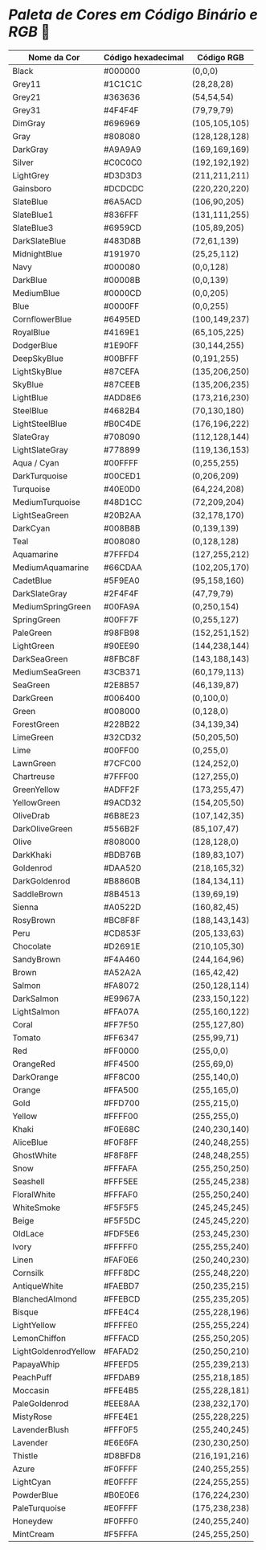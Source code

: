 # *_Paleta de Cores em Código Binário e RGB_* :art:



| Nome da Cor          | Código hexadecimal | Código RGB    |
| -------------------- | ------------------ | ------------- |
| Black                | #000000            | (0,0,0)       |
| Grey11               | #1C1C1C            | (28,28,28)    |
| Grey21               | #363636            | (54,54,54)    |
| Grey31               | #4F4F4F            | (79,79,79)    |
| DimGray              | #696969            | (105,105,105) |
| Gray                 | #808080            | (128,128,128) |
| DarkGray             | #A9A9A9            | (169,169,169) |
| Silver               | #C0C0C0            | (192,192,192) |
| LightGrey            | #D3D3D3            | (211,211,211) |
| Gainsboro            | #DCDCDC            | (220,220,220) |
| SlateBlue            | #6A5ACD            | (106,90,205)  |
| SlateBlue1           | #836FFF            | (131,111,255) |
| SlateBlue3           | #6959CD            | (105,89,205)  |
| DarkSlateBlue        | #483D8B            | (72,61,139)   |
| MidnightBlue         | #191970            | (25,25,112)   |
| Navy                 | #000080            | (0,0,128)     |
| DarkBlue             | #00008B            | (0,0,139)     |
| MediumBlue           | #0000CD            | (0,0,205)     |
| Blue                 | #0000FF            | (0,0,255)     |
| CornflowerBlue       | #6495ED            | (100,149,237) |
| RoyalBlue            | #4169E1            | (65,105,225)  |
| DodgerBlue           | #1E90FF            | (30,144,255)  |
| DeepSkyBlue          | #00BFFF            | (0,191,255)   |
| LightSkyBlue         | #87CEFA            | (135,206,250) |
| SkyBlue              | #87CEEB            | (135,206,235) |
| LightBlue            | #ADD8E6            | (173,216,230) |
| SteelBlue            | #4682B4            | (70,130,180)  |
| LightSteelBlue       | #B0C4DE            | (176,196,222) |
| SlateGray            | #708090            | (112,128,144) |
| LightSlateGray       | #778899            | (119,136,153) |
| Aqua / Cyan          | #00FFFF            | (0,255,255)   |
| DarkTurquoise        | #00CED1            | (0,206,209)   |
| Turquoise            | #40E0D0            | (64,224,208)  |
| MediumTurquoise      | #48D1CC            | (72,209,204)  |
| LightSeaGreen        | #20B2AA            | (32,178,170)  |
| DarkCyan             | #008B8B            | (0,139,139)   |
| Teal                 | #008080            | (0,128,128)   |
| Aquamarine           | #7FFFD4            | (127,255,212) |
| MediumAquamarine     | #66CDAA            | (102,205,170) |
| CadetBlue            | #5F9EA0            | (95,158,160)  |
| DarkSlateGray        | #2F4F4F            | (47,79,79)    |
| MediumSpringGreen    | #00FA9A            | (0,250,154)   |
| SpringGreen          | #00FF7F            | (0,255,127)   |
| PaleGreen            | #98FB98            | (152,251,152) |
| LightGreen           | #90EE90            | (144,238,144) |
| DarkSeaGreen         | #8FBC8F            | (143,188,143) |
| MediumSeaGreen       | #3CB371            | (60,179,113)  |
| SeaGreen             | #2E8B57            | (46,139,87)   |
| DarkGreen            | #006400            | (0,100,0)     |
| Green                | #008000            | (0,128,0)     |
| ForestGreen          | #228B22            | (34,139,34)   |
| LimeGreen            | #32CD32            | (50,205,50)   |
| Lime                 | #00FF00            | (0,255,0)     |
| LawnGreen            | #7CFC00            | (124,252,0)   |
| Chartreuse           | #7FFF00            | (127,255,0)   |
| GreenYellow          | #ADFF2F            | (173,255,47)  |
| YellowGreen          | #9ACD32            | (154,205,50)  |
| OliveDrab            | #6B8E23            | (107,142,35)  |
| DarkOliveGreen       | #556B2F            | (85,107,47)   |
| Olive                | #808000            | (128,128,0)   |
| DarkKhaki            | #BDB76B            | (189,83,107)  |
| Goldenrod            | #DAA520            | (218,165,32)  |
| DarkGoldenrod        | #B8860B            | (184,134,11)  |
| SaddleBrown          | #8B4513            | (139,69,19)   |
| Sienna               | #A0522D            | (160,82,45)   |
| RosyBrown            | #BC8F8F            | (188,143,143) |
| Peru                 | #CD853F            | (205,133,63)  |
| Chocolate            | #D2691E            | (210,105,30)  |
| SandyBrown           | #F4A460            | (244,164,96)  |
| Brown                | #A52A2A            | (165,42,42)   |
| Salmon               | #FA8072            | (250,128,114) |
| DarkSalmon           | #E9967A            | (233,150,122) |
| LightSalmon          | #FFA07A            | (255,160,122) |
| Coral                | #FF7F50            | (255,127,80)  |
| Tomato               | #FF6347            | (255,99,71)   |
| Red                  | #FF0000            | (255,0,0)     |
| OrangeRed            | #FF4500            | (255,69,0)    |
| DarkOrange           | #FF8C00            | (255,140,0)   |
| Orange               | #FFA500            | (255,165,0)   |
| Gold                 | #FFD700            | (255,215,0)   |
| Yellow               | #FFFF00            | (255,255,0)   |
| Khaki                | #F0E68C            | (240,230,140) |
| AliceBlue            | #F0F8FF            | (240,248,255) |
| GhostWhite           | #F8F8FF            | (248,248,255) |
| Snow                 | #FFFAFA            | (255,250,250) |
| Seashell             | #FFF5EE            | (255,245,238) |
| FloralWhite          | #FFFAF0            | (255,250,240) |
| WhiteSmoke           | #F5F5F5            | (245,245,245) |
| Beige                | #F5F5DC            | (245,245,220) |
| OldLace              | #FDF5E6            | (253,245,230) |
| Ivory                | #FFFFF0            | (255,255,240) |
| Linen                | #FAF0E6            | (250,240,230) |
| Cornsilk             | #FFF8DC            | (255,248,220) |
| AntiqueWhite         | #FAEBD7            | (250,235,215) |
| BlanchedAlmond       | #FFEBCD            | (255,235,205) |
| Bisque               | #FFE4C4            | (255,228,196) |
| LightYellow          | #FFFFE0            | (255,255,224) |
| LemonChiffon         | #FFFACD            | (255,250,205) |
| LightGoldenrodYellow | #FAFAD2            | (250,250,210) |
| PapayaWhip           | #FFEFD5            | (255,239,213) |
| PeachPuff            | #FFDAB9            | (255,218,185) |
| Moccasin             | #FFE4B5            | (255,228,181) |
| PaleGoldenrod        | #EEE8AA            | (238,232,170) |
| MistyRose            | #FFE4E1            | (255,228,225) |
| LavenderBlush        | #FFF0F5            | (255,240,245) |
| Lavender             | #E6E6FA            | (230,230,250) |
| Thistle              | #D8BFD8            | (216,191,216) |
| Azure                | #F0FFFF            | (240,255,255) |
| LightCyan            | #E0FFFF            | (224,255,255) |
| PowderBlue           | #B0E0E6            | (176,224,230) |
| PaleTurquoise        | #E0FFFF            | (175,238,238) |
| Honeydew             | #F0FFF0            | (240,255,240) |
| MintCream            | #F5FFFA            | (245,255,250) |